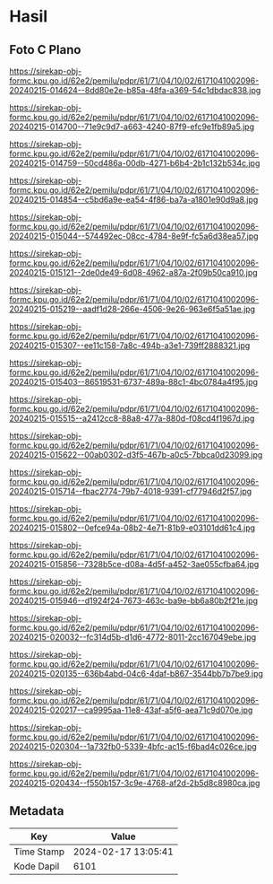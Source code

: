# Hasil

## Foto C Plano

https://sirekap-obj-formc.kpu.go.id/62e2/pemilu/pdpr/61/71/04/10/02/6171041002096-20240215-014624--8dd80e2e-b85a-48fa-a369-54c1dbdac838.jpg

https://sirekap-obj-formc.kpu.go.id/62e2/pemilu/pdpr/61/71/04/10/02/6171041002096-20240215-014700--71e9c9d7-a663-4240-87f9-efc9e1fb89a5.jpg

https://sirekap-obj-formc.kpu.go.id/62e2/pemilu/pdpr/61/71/04/10/02/6171041002096-20240215-014759--50cd486a-00db-4271-b6b4-2b1c132b534c.jpg

https://sirekap-obj-formc.kpu.go.id/62e2/pemilu/pdpr/61/71/04/10/02/6171041002096-20240215-014854--c5bd6a9e-ea54-4f86-ba7a-a1801e90d9a8.jpg

https://sirekap-obj-formc.kpu.go.id/62e2/pemilu/pdpr/61/71/04/10/02/6171041002096-20240215-015044--574492ec-08cc-4784-8e9f-fc5a6d38ea57.jpg

https://sirekap-obj-formc.kpu.go.id/62e2/pemilu/pdpr/61/71/04/10/02/6171041002096-20240215-015121--2de0de49-6d08-4962-a87a-2f09b50ca910.jpg

https://sirekap-obj-formc.kpu.go.id/62e2/pemilu/pdpr/61/71/04/10/02/6171041002096-20240215-015219--aadf1d28-266e-4506-9e26-963e6f5a51ae.jpg

https://sirekap-obj-formc.kpu.go.id/62e2/pemilu/pdpr/61/71/04/10/02/6171041002096-20240215-015307--ee11c158-7a8c-494b-a3e1-739ff2888321.jpg

https://sirekap-obj-formc.kpu.go.id/62e2/pemilu/pdpr/61/71/04/10/02/6171041002096-20240215-015403--86519531-6737-489a-88c1-4bc0784a4f95.jpg

https://sirekap-obj-formc.kpu.go.id/62e2/pemilu/pdpr/61/71/04/10/02/6171041002096-20240215-015515--a2412cc8-88a8-477a-880d-f08cd4f1967d.jpg

https://sirekap-obj-formc.kpu.go.id/62e2/pemilu/pdpr/61/71/04/10/02/6171041002096-20240215-015622--00ab0302-d3f5-467b-a0c5-7bbca0d23099.jpg

https://sirekap-obj-formc.kpu.go.id/62e2/pemilu/pdpr/61/71/04/10/02/6171041002096-20240215-015714--fbac2774-79b7-4018-9391-cf77946d2f57.jpg

https://sirekap-obj-formc.kpu.go.id/62e2/pemilu/pdpr/61/71/04/10/02/6171041002096-20240215-015802--0efce94a-08b2-4e71-81b9-e03101dd61c4.jpg

https://sirekap-obj-formc.kpu.go.id/62e2/pemilu/pdpr/61/71/04/10/02/6171041002096-20240215-015856--7328b5ce-d08a-4d5f-a452-3ae055cfba64.jpg

https://sirekap-obj-formc.kpu.go.id/62e2/pemilu/pdpr/61/71/04/10/02/6171041002096-20240215-015946--d1924f24-7673-463c-ba9e-bb6a80b2f21e.jpg

https://sirekap-obj-formc.kpu.go.id/62e2/pemilu/pdpr/61/71/04/10/02/6171041002096-20240215-020032--fc314d5b-d1d6-4772-8011-2cc167049ebe.jpg

https://sirekap-obj-formc.kpu.go.id/62e2/pemilu/pdpr/61/71/04/10/02/6171041002096-20240215-020135--636b4abd-04c6-4daf-b867-3544bb7b7be9.jpg

https://sirekap-obj-formc.kpu.go.id/62e2/pemilu/pdpr/61/71/04/10/02/6171041002096-20240215-020217--ca9995aa-11e8-43af-a5f6-aea71c9d070e.jpg

https://sirekap-obj-formc.kpu.go.id/62e2/pemilu/pdpr/61/71/04/10/02/6171041002096-20240215-020304--1a732fb0-5339-4bfc-ac15-f6bad4c026ce.jpg

https://sirekap-obj-formc.kpu.go.id/62e2/pemilu/pdpr/61/71/04/10/02/6171041002096-20240215-020434--f550b157-3c9e-4768-af2d-2b5d8c8980ca.jpg


## Metadata

| Key        | Value               |
| ---------- | ------------------- |
| Time Stamp | 2024-02-17 13:05:41 |
| Kode Dapil | 6101                |



